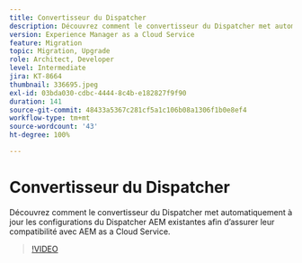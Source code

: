 ```yaml
---
title: Convertisseur du Dispatcher
description: Découvrez comment le convertisseur du Dispatcher met automatiquement à jour les configurations du Dispatcher AEM existantes afin d’assurer leur compatibilité avec AEM as a Cloud Service.
version: Experience Manager as a Cloud Service
feature: Migration
topic: Migration, Upgrade
role: Architect, Developer
level: Intermediate
jira: KT-8664
thumbnail: 336695.jpeg
exl-id: 03bda030-cdbc-4444-8c4b-e182827f9f90
duration: 141
source-git-commit: 48433a5367c281cf5a1c106b08a1306f1b0e8ef4
workflow-type: tm+mt
source-wordcount: '43'
ht-degree: 100%

---
```


# Convertisseur du Dispatcher

Découvrez comment le convertisseur du Dispatcher met automatiquement à jour les configurations du Dispatcher AEM existantes afin d’assurer leur compatibilité avec AEM as a Cloud Service.

>[!VIDEO](https://video.tv.adobe.com/v/3441453?quality=12&learn=on&captions=fre_fr)
